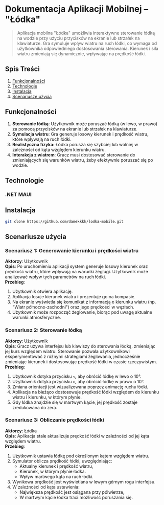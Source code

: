 # Dokumentacja Aplikacji Mobilnej – "Łódka"

> Aplikacja mobilna "Łódka" umożliwia interaktywne sterowanie łódką na wodzie przy użyciu przycisków na ekranie lub strzałek na klawiaturze. Gra symuluje wpływ wiatru na ruch łódki, co wymaga od użytkownika odpowiedniego dostosowania sterowania. Kierunek i siła wiatru zmieniają się dynamicznie, wpływając na prędkość łódki.

## Spis Treści

1. [Funkcjonalności](#funkcjonalności)
2. [Technologie](#technologie)
3. [Instalacja](#instalacja)
4. [Scenariusze użycia](#scenariusze-użycia)

## Funkcjonalności

1. **Sterowanie łódką**: Użytkownik może poruszać łódką (w lewo, w prawo) za pomocą przycisków na ekranie lub strzałek na klawiaturze.
2. **Symulacja wiatru**: Gra generuje losowy kierunek i prędkość wiatru, które wpływają na ruch łódki.
3. **Realistyczna fizyka**: Łódka porusza się szybciej lub wolniej w zależności od kąta względem kierunku wiatru.
4. **Interakcja z wiatrem**: Gracz musi dostosować sterowanie do zmieniających się warunków wiatru, żeby efektywnie poruszać się po wodzie.

## Technologie

### .NET MAUI

## Instalacja

```bash
git clone https://github.com/danekkkk/lodka-mobile.git
```

## Scenariusze użycia

### Scenariusz 1: Generowanie kierunku i prędkości wiatru

**Aktorzy**: Użytkownik\
**Opis**: Po uruchomieniu aplikacji system generuje losowy kierunek oraz prędkość wiatru, które wpływają na warunki żeglugi. Użytkownik może analizować wpływ tych parametrów na ruch łódki.\
**Przebieg**:

1. Użytkownik otwiera aplikację.
2. Aplikacja losuje kierunek wiatru i prezentuje go na kompasie.
3. Na ekranie wyświetla się komunikat z informacją o kierunku wiatru (np. "Wiatr północno-zachodni") oraz jego prędkości w węzłach.
4. Użytkownik może rozpocząć żeglowanie, biorąc pod uwagę aktualne warunki atmosferyczne.

### Scenariusz 2: Sterowanie łódką

**Aktorzy**: Użytkownik\
**Opis**: Gracz używa interfejsu lub klawiszy do sterowania łódką, zmieniając jej kurs względem wiatru. Sterowanie pozwala użytkownikowi eksperymentować z różnymi strategiami żeglowania, jednocześnie zmieniając kierunek i dostosowując prędkość łódki w czasie rzeczywistym.\
**Przebieg**:

1. Użytkownik dotyka przycisku `<`, aby obrócić łódkę w lewo o 10°.
2. Użytkownik dotyka przycisku `>`, aby obrócić łódkę w prawo o 10°.
3. Zmiana orientacji jest wizualizowana poprzez animację ruchu łódki.
4. Aplikacja na bieżąco dostosowuje prędkość łódki względem do kierunku wiatru i kierunku, w którym płynie.
5. Gdy łódka znajdzie się w martwym kącie, jej prędkość zostaje zredukowana do zera.

### Scenariusz 3: Obliczanie prędkości łódki

**Aktorzy**: Łódka\
**Opis**: Aplikacja stale aktualizuje prędkość łódki w zależności od jej kąta względem wiatru.\
**Przebieg**:

1. Użytkownik ustawia łódkę pod określonym kątem względem wiatru.
2. Symulator oblicza prędkość łódki, uwzględniając:
   - Aktualny kierunek i prędkość wiatru,
   - Kierunek, w którym płynie łódka.
   - Wpływ martwego kąta na ruch łódki.
3. Wynikowa prędkość jest wyświetlana w lewym górnym rogu interfejsu.
4. W zależności od kąta ustawienia:
   - Największa prędkość jest osiągana przy półwietrze,
   - W martwym kącie łódka traci możliwość poruszania się.
